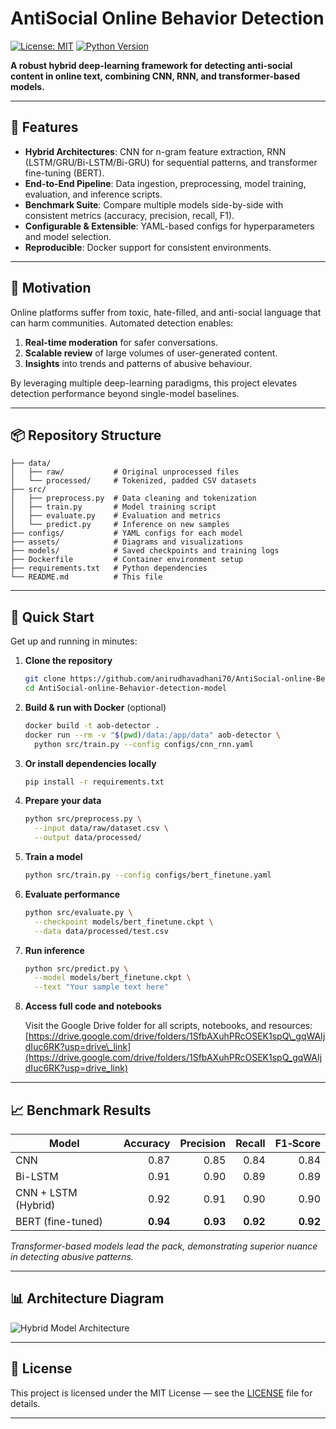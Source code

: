# AntiSocial Online Behavior Detection

[![License: MIT](https://img.shields.io/badge/License-MIT-blue.svg)](LICENSE) [![Python Version](https://img.shields.io/badge/python-3.8%2B-green.svg)](https://python.org)

**A robust hybrid deep-learning framework for detecting anti-social content in online text, combining CNN, RNN, and transformer-based models.**

---

## 🚀 Features

* **Hybrid Architectures**: CNN for n-gram feature extraction, RNN (LSTM/GRU/Bi-LSTM/Bi-GRU) for sequential patterns, and transformer fine-tuning (BERT).
* **End-to-End Pipeline**: Data ingestion, preprocessing, model training, evaluation, and inference scripts.
* **Benchmark Suite**: Compare multiple models side-by-side with consistent metrics (accuracy, precision, recall, F1).
* **Configurable & Extensible**: YAML-based configs for hyperparameters and model selection.
* **Reproducible**: Docker support for consistent environments.

---

## 🎯 Motivation

Online platforms suffer from toxic, hate-filled, and anti-social language that can harm communities. Automated detection enables:

1. **Real-time moderation** for safer conversations.
2. **Scalable review** of large volumes of user-generated content.
3. **Insights** into trends and patterns of abusive behaviour.

By leveraging multiple deep-learning paradigms, this project elevates detection performance beyond single-model baselines.

---

## 📦 Repository Structure

```
├── data/
│   ├── raw/           # Original unprocessed files
│   └── processed/     # Tokenized, padded CSV datasets
├── src/
│   ├── preprocess.py  # Data cleaning and tokenization
│   ├── train.py       # Model training script
│   ├── evaluate.py    # Evaluation and metrics
│   └── predict.py     # Inference on new samples
├── configs/           # YAML configs for each model
├── assets/            # Diagrams and visualizations
├── models/            # Saved checkpoints and training logs
├── Dockerfile         # Container environment setup
├── requirements.txt   # Python dependencies
└── README.md          # This file
```

---

## 📖 Quick Start

Get up and running in minutes:

1. **Clone the repository**

   ```bash
   git clone https://github.com/anirudhavadhani70/AntiSocial-online-Behavior-detection-model.git
   cd AntiSocial-online-Behavior-detection-model
   ```

2. **Build & run with Docker** (optional)

   ```bash
   docker build -t aob-detector .
   docker run --rm -v "$(pwd)/data:/app/data" aob-detector \
     python src/train.py --config configs/cnn_rnn.yaml
   ```

3. **Or install dependencies locally**

   ```bash
   pip install -r requirements.txt
   ```

4. **Prepare your data**

   ```bash
   python src/preprocess.py \
     --input data/raw/dataset.csv \
     --output data/processed/
   ```

5. **Train a model**

   ```bash
   python src/train.py --config configs/bert_finetune.yaml
   ```

6. **Evaluate performance**

   ```bash
   python src/evaluate.py \
     --checkpoint models/bert_finetune.ckpt \
     --data data/processed/test.csv
   ```

7. **Run inference**

   ```bash
   python src/predict.py \
     --model models/bert_finetune.ckpt \
     --text "Your sample text here"
   ```

8. **Access full code and notebooks**

   Visit the Google Drive folder for all scripts, notebooks, and resources:
   [https://drive.google.com/drive/folders/1SfbAXuhPRcOSEK1spQ\_gqWAIjdIuc6RK?usp=drive\_link](https://drive.google.com/drive/folders/1SfbAXuhPRcOSEK1spQ_gqWAIjdIuc6RK?usp=drive_link)

---

## 📈 Benchmark Results

| Model               | Accuracy | Precision |   Recall | F1‑Score |
| ------------------- | -------: | --------: | -------: | -------: |
| CNN                 |     0.87 |      0.85 |     0.84 |     0.84 |
| Bi-LSTM             |     0.91 |      0.90 |     0.89 |     0.89 |
| CNN + LSTM (Hybrid) |     0.92 |      0.91 |     0.90 |     0.90 |
| BERT (fine-tuned)   | **0.94** |  **0.93** | **0.92** | **0.92** |

*Transformer-based models lead the pack, demonstrating superior nuance in detecting abusive patterns.*

---

## 📊 Architecture Diagram

![Hybrid Model Architecture](assets/architecture.png)

---


## 📝 License

This project is licensed under the MIT License — see the [LICENSE](LICENSE) file for details.

---
